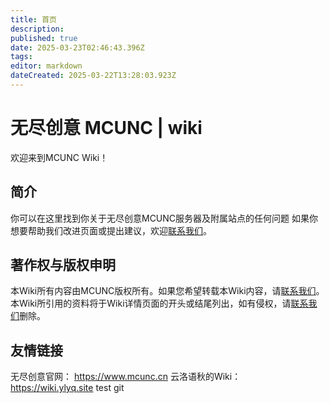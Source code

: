 ```yaml
---
title: 首页
description: 
published: true
date: 2025-03-23T02:46:43.396Z
tags: 
editor: markdown
dateCreated: 2025-03-22T13:28:03.923Z
---
```


# 无尽创意 MCUNC | wiki

欢迎来到MCUNC Wiki！

## 简介

你可以在这里找到你关于无尽创意MCUNC服务器及附属站点的任何问题
如果你想要帮助我们改进页面或提出建议，欢迎[联系我们](/联系我们)。

## 著作权与版权申明

本Wiki所有内容由MCUNC版权所有。如果您希望转载本Wiki内容，请[联系我们](/联系我们)。
本Wiki所引用的资料将于Wiki详情页面的开头或结尾列出，如有侵权，请[联系我们](/联系我们)删除。

## 友情链接

无尽创意官网： <https://www.mcunc.cn>
云洛语秋的Wiki： <https://wiki.ylyq.site>
test git
